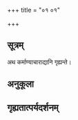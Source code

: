 +++
title = "०१ ०१"

+++
## सूत्रम्
अथ कर्माण्याचाराद्यानि गृह्यन्ते।
## अनुकूला

## गृह्यतात्पर्यदर्शनम्

